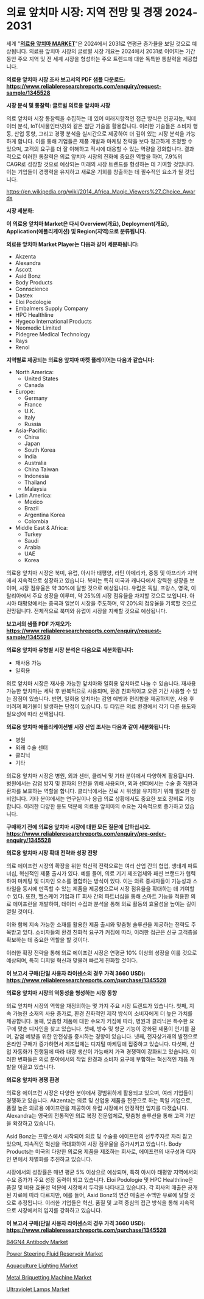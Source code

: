 <p><h1>의료 앞치마 시장: 지역 전망 및 경쟁 2024-2031</h1></p><p>세계 "<strong><a href="https://www.reliableresearchreports.com/global-medical-apron-market-r1345528?utm_campaign=105&utm_medium=8&utm_source=Github&utm_content=ia&utm_term=25102024&utm_id=medical-apron">의료용 앞치마 MARKET</a></strong>"은 2024에서 2031로 연평균 증가율을 보일 것으로 예상됩니다. 의료용 앞치마 시장의 글로벌 시장 개요는 2024에서 2031로 이어지는 기간 동안 주요 지역 및 전 세계 시장을 형성하는 주요 트렌드에 대한 독특한 통찰력을 제공합니다.</p>
<p><strong>의료용 앞치마 시장 조사 보고서의 PDF 샘플 다운로드: <a href="https://www.reliableresearchreports.com/enquiry/request-sample/1345528?utm_campaign=105&utm_medium=8&utm_source=Github&utm_content=ia&utm_term=25102024&utm_id=medical-apron">https://www.reliableresearchreports.com/enquiry/request-sample/1345528</a></strong></p>
<p><strong>시장 분석 및 통찰력: 글로벌 의료용 앞치마 시장</strong></p>
<p><p>의료 앞치마 시장 통찰력을 수집하는 데 있어 미래지향적인 접근 방식은 인공지능, 빅데이터 분석, IoT(사물인터넷)와 같은 첨단 기술을 활용합니다. 이러한 기술들은 소비자 행동, 산업 동향, 그리고 경쟁 분석을 실시간으로 제공하여 더 깊이 있는 시장 분석을 가능하게 합니다. 이를 통해 기업들은 제품 개발과 마케팅 전략을 보다 정교하게 조정할 수 있으며, 고객의 요구를 더 잘 이해하고 적시에 대응할 수 있는 역량을 강화합니다. 결과적으로 이러한 통찰력은 의료 앞치마 시장의 진화에 중요한 역할을 하여, 7.9%의 CAGR로 성장할 것으로 예상되는 미래의 시장 트렌드를 형성하는 데 기여할 것입니다. 이는 기업들이 경쟁력을 유지하고 새로운 기회를 창출하는 데 필수적인 요소가 될 것입니다.</p></p>
<p><a href="%7CAUTHORITHY_DOMAIN_URL%7C?utm_campaign=105&utm_medium=8&utm_source=Github&utm_content=ia&utm_term=25102024&utm_id=medical-apron">https://en.wikipedia.org/wiki/2014_Africa_Magic_Viewers%27_Choice_Awards</a></p>
<p><strong>시장 세분화:</strong></p>
<p><strong>이 의료용 앞치마 Market은 다시 Overview(개요), Deployment(개요), Application(애플리케이션) 및 Region(지역)으로 분류됩니다.</strong></p>
<p><strong>의료용 앞치마 Market Player는 다음과 같이 세분화됩니다:</strong></p>
<p><ul><li>Akzenta</li><li>Alexandra</li><li>Ascott</li><li>Asid Bonz</li><li>Body Products</li><li>Connscience</li><li>Dastex</li><li>Eloi Podologie</li><li>Embalmers Supply Company</li><li>HPC Healthline</li><li>Hygeco International Products</li><li>Neomedic Limited</li><li>Pidegree Medical Technology</li><li>Rays</li><li>Renol</li></ul></p>
<p><strong>지역별로 제공되는 의료용 앞치마 마켓 플레이어는 다음과 같습니다:</strong></p>
<p><ul>
    <li>
        North America:
        <ul>
            <li>United States</li>
            <li>Canada</li>
        </ul>
    </li>
    <li>
        Europe:
        <ul>
            <li>Germany</li>
            <li>France</li>
            <li>U.K.</li>
            <li>Italy</li>
            <li>Russia</li>
        </ul>
    </li>
    <li>
        Asia-Pacific:
        <ul>
            <li>China</li>
            <li>Japan</li>
            <li>South Korea</li>
            <li>India</li>
            <li>Australia</li>
            <li>China Taiwan</li>
            <li>Indonesia</li>
            <li>Thailand</li>
            <li>Malaysia</li>
        </ul>
    </li>
    <li>
        Latin America:
        <ul>
            <li>Mexico</li>
            <li>Brazil</li>
            <li>Argentina Korea</li>
            <li>Colombia</li>
        </ul>
    </li>
    <li>
        Middle East & Africa:
        <ul>
            <li>Turkey</li>
            <li>Saudi</li>
            <li>Arabia</li>
            <li>UAE</li>
            <li>Korea</li>
        </ul>
    </li>
    </ul></p>
<p><p>의료용 앞치마 시장은 북미, 유럽, 아시아 태평양, 라틴 아메리카, 중동 및 아프리카 지역에서 지속적으로 성장하고 있습니다. 북미는 특히 미국과 캐나다에서 강력한 성장을 보이며, 시장 점유율은 약 30%에 달할 것으로 예상됩니다. 유럽은 독일, 프랑스, 영국, 이탈리아에서 주요 성장을 이루며, 약 25%의 시장 점유율을 차지할 것으로 보입니다. 아시아 태평양에서는 중국과 일본이 시장을 주도하며, 약 20%의 점유율을 기록할 것으로 전망됩니다. 전체적으로 북미와 유럽이 시장을 지배할 것으로 예상됩니다.</p></p>
<p><strong>보고서의 샘플 PDF 가져오기: <a href="https://www.reliableresearchreports.com/enquiry/request-sample/1345528?utm_campaign=105&utm_medium=8&utm_source=Github&utm_content=ia&utm_term=25102024&utm_id=medical-apron">https://www.reliableresearchreports.com/enquiry/request-sample/1345528</a></strong></p>
<p><strong>의료용 앞치마 유형별 시장 분석은 다음으로 세분화됩니다:</strong></p>
<p><ul><li>재사용 가능</li><li>일회용</li></ul></p>
<p><p>의료 앞치마 시장은 재사용 가능한 앞치마와 일회용 앞치마로 나눌 수 있습니다. 재사용 가능한 앞치마는 세탁 후 반복적으로 사용되며, 환경 친화적이고 오랜 기간 사용할 수 있는 장점이 있습니다. 반면, 일회용 앞치마는 감염 예방과 편리함을 제공하지만, 사용 후 버려져 폐기물이 발생하는 단점이 있습니다. 두 타입은 의료 환경에서 각기 다른 용도와 필요성에 따라 선택됩니다.</p></p>
<p><strong>의료용 앞치마 애플리케이션별 시장 산업 조사는 다음과 같이 세분화됩니다:</strong></p>
<p><ul><li>병원</li><li>외래 수술 센터</li><li>클리닉</li><li>기타</li></ul></p>
<p><p>의료용 앞치마 시장은 병원, 외과 센터, 클리닉 및 기타 분야에서 다양하게 활용됩니다. 병원에서는 감염 방지 및 환자의 안전을 위해 사용되며, 외과 센터에서는 수술 중 직원과 환자를 보호하는 역할을 합니다. 클리닉에서는 진료 시 위생을 유지하기 위해 필요한 장비입니다. 기타 분야에서는 연구실이나 응급 의료 상황에서도 중요한 보호 장비로 기능합니다. 이러한 다양한 용도 덕분에 의료용 앞치마의 수요는 지속적으로 증가하고 있습니다.</p></p>
<p><strong>구매하기 전에 의료용 앞치마 시장에 대한 모든 질문에 답하십시오. <a href="https://www.reliableresearchreports.com/enquiry/pre-order-enquiry/1345528?utm_campaign=105&utm_medium=8&utm_source=Github&utm_content=ia&utm_term=25102024&utm_id=medical-apron">https://www.reliableresearchreports.com/enquiry/pre-order-enquiry/1345528</a></strong></p>
<p><strong>의료용 앞치마 시장 확대 전략과 성장 전망</strong></p>
<p><p>의료 에이프런 시장의 확장을 위한 혁신적 전략으로는 여러 산업 간의 협업, 생태계 파트너십, 혁신적인 제품 출시가 있다. 예를 들어, 의료 기기 제조업체와 패션 브랜드가 협력하여 마케팅 및 디자인 요소를 결합하는 방식이 있다. 이는 의료 종사자들이 기능성과 스타일을 동시에 만족할 수 있는 제품을 제공함으로써 시장 점유율을 확대하는 데 기여할 수 있다. 또한, 헬스케어 기업과 IT 회사 간의 파트너십을 통해 스마트 기능을 적용한 의료 에이프런을 개발하여, 데이터 수집과 분석을 통해 의료 활동의 효율성을 높이는 길이 열릴 것이다.</p><p>이와 함께 지속 가능한 소재를 활용한 제품 출시와 맞춤형 솔루션을 제공하는 전략도 주목받고 있다. 소비자들의 환경 친화적 요구가 커짐에 따라, 이러한 접근은 신규 고객층을 확보하는 데 중요한 역할을 할 것이다. </p><p>이러한 확장 전략을 통해 의료 에이프런 시장은 연평균 10% 이상의 성장을 이룰 것으로 예상되며, 특히 디지털 혁신과 맞물려 빠르게 진화할 것이다.</p></p>
<p><strong>이 보고서 구매(단일 사용자 라이센스의 경우 가격 3660 USD): <a href="https://www.reliableresearchreports.com/purchase/1345528?utm_campaign=105&utm_medium=8&utm_source=Github&utm_content=ia&utm_term=25102024&utm_id=medical-apron">https://www.reliableresearchreports.com/purchase/1345528</a></strong></p>
<p><strong>의료용 앞치마 시장의 역동성을 형성하는 시장 동향</strong></p>
<p><p>의료 앞치마 시장의 역학을 재정의하는 몇 가지 주요 시장 트렌드가 있습니다. 첫째, 지속 가능한 소재의 사용 증가로, 환경 친화적인 제작 방식이 소비자에게 더 높은 가치를 제공합니다. 둘째, 맞춤형 제품에 대한 수요가 커짐에 따라, 병원과 클리닉은 특수한 요구에 맞춘 디자인을 찾고 있습니다. 셋째, 방수 및 항균 기능이 강화된 제품이 인기를 끌며, 감염 예방을 위한 안전성을 중시하는 경향이 있습니다. 넷째, 전자상거래의 발전으로 온라인 구매가 증가하면서 제조업체는 디지털 마케팅에 집중하고 있습니다. 다섯째, 산업 자동화가 진행됨에 따라 대량 생산이 가능해져 가격 경쟁력이 강화되고 있습니다. 이러한 변화들은 의료 분야에서의 작업 환경과 소비자 요구에 부합하는 혁신적인 제품 개발을 이끌고 있습니다.</p></p>
<p><strong>의료용 앞치마 경쟁 환경</strong></p>
<p><p>의료용 에이프런 시장은 다양한 분야에서 광범위하게 활용되고 있으며, 여러 기업들이 경쟁하고 있습니다. Akzenta는 의료 및 산업용 제품을 전문으로 하는 독일 기업으로, 품질 높은 의료용 에이프런을 제공하여 유럽 시장에서 안정적인 입지를 다졌습니다. Alexandra는 영국의 전통적인 의료 복장 전문업체로, 맞춤형 솔루션을 통해 고객 기반을 확장하고 있습니다.</p><p>Asid Bonz는 프랑스에서 시작되어 의료 및 수술용 에이프런의 선두주자로 자리 잡고 있으며, 지속적인 혁신을 극대화하여 시장 점유율을 증가시키고 있습니다. Body Products는 미국의 다양한 의료용 제품을 제조하는 회사로, 에이프런의 내구성과 디자인 면에서 차별화를 추진하고 있습니다.</p><p>시장에서의 성장률은 매년 평균 5% 이상으로 예상되며, 특히 아시아 태평양 지역에서의 수요 증가가 주요 성장 동력이 되고 있습니다. Eloi Podologie 및 HPC Healthline은 품질 및 비용 효율성 덕분에 시장에서 두각을 나타내고 있습니다. 각 회사의 매출은 공개된 자료에 따라 다르지만, 예를 들어, Asid Bonz의 연간 매출은 수백만 유로에 달할 것으로 추정됩니다. 이러한 기업들은 혁신, 품질 및 고객 중심의 접근 방식을 통해 지속적으로 시장에서의 입지를 강화하고 있습니다.</p></p>
<p><strong>이 보고서 구매(단일 사용자 라이센스의 경우 가격 3660 USD): <a href="https://www.reliableresearchreports.com/purchase/1345528?utm_campaign=105&utm_medium=8&utm_source=Github&utm_content=ia&utm_term=25102024&utm_id=medical-apron">https://www.reliableresearchreports.com/purchase/1345528</a></strong></p>
<p><p><a href="https://www.linkedin.com/pulse/b4gn4-antibody-industry-sector-new-technologies-market-impact-ycbte?utm_campaign=105&utm_medium=8&utm_source=Github&utm_content=ia&utm_term=25102024&utm_id=medical-apron">B4GN4 Antibody Market</a></p><p><a href="https://issuu.com/reportprime-2/docs/power-steering-fluid-reservoir-mark_e51a1d319a5f81?utm_campaign=105&utm_medium=8&utm_source=Github&utm_content=ia&utm_term=25102024&utm_id=medical-apron">Power Steering Fluid Reservoir Market</a></p><p><a href="https://github.com/KejsiLoshi121/Market-Research-Report-List-1/blob/main/aquaculture-lighting-market.md?utm_campaign=105&utm_medium=8&utm_source=Github&utm_content=ia&utm_term=25102024&utm_id=medical-apron">Aquaculture Lighting Market</a></p><p><a href="https://issuu.com/reportprime-2/docs/metal-briquetting-machine-market-si_3bde74b91eb3db?utm_campaign=105&utm_medium=8&utm_source=Github&utm_content=ia&utm_term=25102024&utm_id=medical-apron">Metal Briquetting Machine Market</a></p><p><a href="https://github.com/delorasywf/Market-Research-Report-List-1/blob/main/ultraviolet-lamps-market.md?utm_campaign=105&utm_medium=8&utm_source=Github&utm_content=ia&utm_term=25102024&utm_id=medical-apron">Ultraviolet Lamps Market</a></p></p>